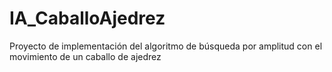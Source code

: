 # IA_CaballoAjedrez
Proyecto de implementación del algoritmo de búsqueda por amplitud con el movimiento de un caballo de ajedrez
